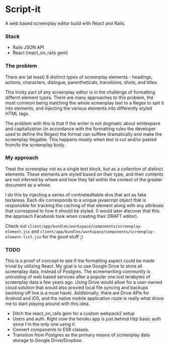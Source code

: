 # Script-it

A web based screenplay editor build with React and Rails.

### Stack
- Rails JSON API
- React (react_on_rails gem)

### The problem

There are (at least) 8 distinct *types* of screenplay elements - headings, actions,
characters, dialogue, parentheticals, transitions, shots, and titles.

This tricky part of any screenplay editor is in the challenge of formatting
differnt element types. There are many approaches to this problem, the most
common being matching the whole screenplay text to a Regex to spit it into
elements, and injecting the various elements into differently styled HTML tags.

The problem with this is that if the writer is not dogmatic about whitespace and
capitalization (in accordance with the formatting rules the developer used to
define the Regex) the format can suffere dramatically and make the screenplay
illegable. This happens mostly when text is cut and/or pasted from/to the
screenplay body.

### My approach

Treat the screenplay not as a single text block, but as a collection of distinct
elements. These elements are styled based on their type, and their contents are
not inferred by where and how they fall within the context of the greater
document as a whole.

I do this by injecting a series of contneteditable divs that act as fake
textareas. Each div corresponds to a unique javascript object that is
responsible for tracking the caching of that element along with any attribues
that correspond to how it should be styled. (I would later discover that this
the approach Facebook took when creating their DRAFT editor).

Check out
`client/app/bundles/workspace/components/screenplay-element.jsx` and
`client/app/bundles/workspace/components/screenplay-element-list.jsx` for the
good stuff ;)

### TODO

This is a proof of concept to see if the formatting aspect could be made trivial
by utilizing React. My goal is to use Google Drive to store all screenplay data,
instead of Postgres. The screenwriting community is untrusting of web based
services after a popular one lost terabytes of screenplay data a few years ago.
Using Drive would allow for a user-owned cloud solution that would also provied
local file syncing and backups (working off line is a must have). Additionally,
there are Drive APIs for Android and iOS, and the native mobile application
route is really what drove me to start playing around with this idea.

- Ditch the react_on_rails gem for a custom webpack2 setup
- Users and auth. Right now the heroku app is just behind http basic auth since
  I'm the only one using it.
- Convert components to ES6 classes.
- Transition from Postgres as the primary means of screenplay data storage to
  Google Drive/Dropbox.

